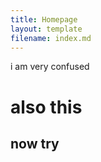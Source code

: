 ```yaml
---
title: Homepage
layout: template
filename: index.md
--- 
```


i am very confused 
# also this

## now try


